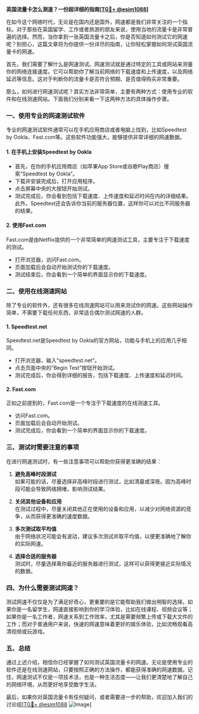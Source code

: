 **英国流量卡怎么测速？一份超详细的指南[[TG💪+ @esim1088](https://t.me/s/esim1088)]**

在如今这个网络时代，无论是在国内还是国外，网速都是我们非常关注的一个指标。对于那些在英国留学、工作或者旅游的朋友来说，使用当地的流量卡是非常普遍的选择。然而，当你拿到一张英国流量卡之后，你是否知道如何测试它的网速呢？别担心，这篇文章将为你提供一份详尽的指南，让你轻松掌握如何测试英国流量卡的网速。

首先，我们需要了解什么是网速测试。网速测试就是通过特定的工具或网站来测量你的网络连接速度。它可以帮助你了解当前网络的下载速度和上传速度，以及网络延迟等信息。这对于判断你的流量卡是否符合预期、是否值得购买非常重要。

那么，如何进行网速测试呢？其实方法非常简单，主要有两种方式：使用专业的软件和在线测速网站。下面我们分别来看一下这两种方法的具体操作步骤。

### **一、使用专业的网速测试软件**

专业的网速测试软件通常可以在手机应用商店或者电脑上找到，比如Speedtest by Ookla、Fast.com等。这些软件功能强大，能够提供非常详细的网速数据。

#### **1. 在手机上安装Speedtest by Ookla**
- 首先，在你的手机应用商店（如苹果App Store或谷歌Play商店）搜索“Speedtest by Ookla”。
- 下载并安装完成后，打开应用程序。
- 点击屏幕中央的大按钮开始测试。
- 测试完成后，你会看到包括下载速度、上传速度和延迟时间在内的详细结果。此外，Speedtest还会告诉你当前的服务器位置，这样你可以对比不同服务器的结果。

#### **2. 使用Fast.com**
Fast.com是由Netflix提供的一个非常简单的网速测试工具，主要专注于下载速度的测试。
- 打开浏览器，访问Fast.com。
- 页面加载后会自动开始测试你的下载速度。
- 测试结束后，你会看到一个简单的界面显示你的下载速度。

### **二、使用在线测速网站**

除了专业的软件外，还有很多在线测速网站可以用来测试你的网速。这些网站操作简单，不需要下载任何东西，非常适合偶尔测试网速的人群。

#### **1. Speedtest.net**
Speedtest.net是Speedtest by Ookla的官方网站，功能与手机上的应用几乎相同。
- 打开浏览器，输入“speedtest.net”。
- 点击页面中央的“Begin Test”按钮开始测试。
- 测试完成后，你会得到详细的报告，包括下载速度、上传速度和延迟时间。

#### **2. Fast.com**
正如之前提到的，Fast.com是一个专注于下载速度的在线测速工具。
- 访问Fast.com。
- 页面加载后会自动开始测试。
- 测试完成后，你会看到一个简单的界面显示你的下载速度。

### **三、测试时需要注意的事项**

在进行网速测试时，有一些注意事项可以帮助你获得更准确的结果：

1. **避免高峰时段测试**  
   如果可能的话，尽量选择非高峰时段进行测试，比如清晨或深夜。因为高峰时段可能会导致网络拥堵，影响测试结果。

2. **关闭其他设备和应用**  
   在测试过程中，尽量关闭其他正在使用的设备和应用，以减少对网络资源的竞争，从而获得更准确的速度数据。

3. **多次测试取平均值**  
   由于网络状况可能会有波动，建议多次测试并取平均值，以便更准确地了解你的实际网速。

4. **选择合适的服务器**  
   测试时，尽量选择离你最近的服务器进行测试，这样可以获得更接近实际情况的数据。

### **四、为什么需要测试网速？**

测试网速不仅仅是为了满足好奇心，更重要的是它能帮助我们做出明智的选择。如果你是一名留学生，网速直接影响到你的学习体验，比如在线课程、视频会议等；如果你是一名工作者，网速关系到工作效率，尤其是需要频繁上传或下载大文件的工作；而对于普通用户来说，快速的网速意味着更好的娱乐体验，比如流畅观看高清视频或玩游戏。

### **五、总结**

通过上述介绍，相信你已经掌握了如何测试英国流量卡的网速。无论是使用专业的软件还是在线测速网站，只要按照正确的方法操作，都能获得准确的网速数据。记住，网速测试不仅是一项技术活，也是一种生活态度——让我们更清楚地了解自己的网络环境，从而更好地享受数字生活。

最后，如果你对英国流量卡有任何疑问，或者需要进一步的帮助，欢迎加入我们的讨论组[[TG💪+ @esim1088](https://t.me/s/esim1088) ![Image](https://i.postimg.cc/4NQfJmqS/Snipaste-2025-05-13-00-14-12.png)]